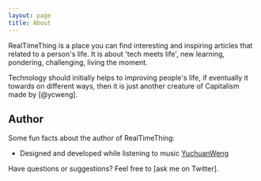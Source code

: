 ```yaml
---
layout: page
title: About
---
```


<p class="message">
  RealTimeThing is a place you can find interesting and inspiring articles that related to a person's life. It is about 'tech meets life', new learning, pondering, challenging, living the moment.
</p>

Technology should initially helps to improving people's life, if eventually it towards on different ways, then it is just another creature of Capitalism
made by [@ycweng].





## Author

Some fun facts about the author of RealTimeThing:


* Designed and developed while listening to music [YuchuanWeng](https://soundcloud.com/maddecent/sets/blood-bros-series)

Have questions or suggestions? Feel free to [ask me on Twitter].


